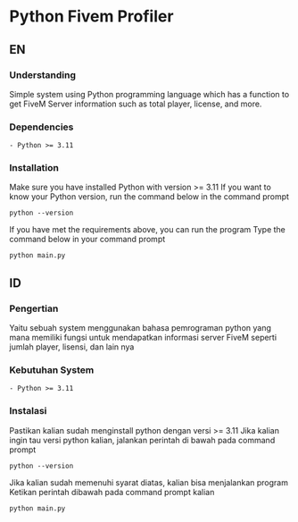 # Python Fivem Profiler

## EN

### Understanding

Simple system using Python programming language which has a function to get FiveM Server information such as total player, license, and more.

### Dependencies

    - Python >= 3.11

### Installation

Make sure you have installed Python with version >= 3.11
If you want to know your Python version, run the command below in the command prompt

    python --version

If you have met the requirements above, you can run the program
Type the command below in your command prompt

    python main.py

## ID

### Pengertian

Yaitu sebuah system menggunakan bahasa pemrograman python yang mana memiliki fungsi untuk mendapatkan informasi server FiveM seperti jumlah player, lisensi, dan lain nya

### Kebutuhan System

    - Python >= 3.11

### Instalasi

Pastikan kalian sudah menginstall python dengan versi >= 3.11
Jika kalian ingin tau versi python kalian, jalankan perintah di bawah pada command prompt

    python --version

Jika kalian sudah memenuhi syarat diatas, kalian bisa menjalankan program
Ketikan perintah dibawah pada command prompt kalian

    python main.py
